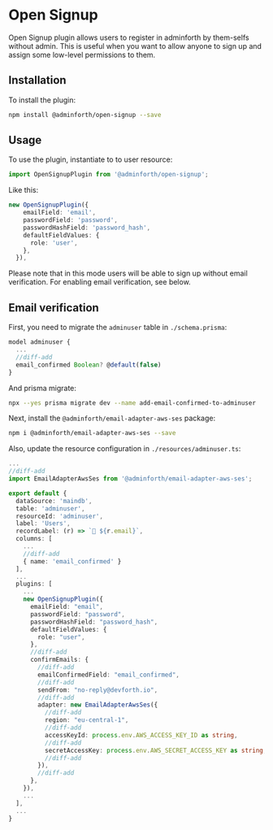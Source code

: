 # Open Signup

Open Signup plugin allows users to register in adminforth by them-selfs without admin. 
This is useful when you want to allow anyone to sign up and assign some low-level permissions to them.

## Installation

To install the plugin:

```bash
npm install @adminforth/open-signup --save
```


## Usage

To use the plugin, instantiate to to user resource:

```typescript title="./resources/adminuser.ts"
import OpenSignupPlugin from '@adminforth/open-signup';
```

Like this:

```typescript title="./resources/adminuser.ts"
new OpenSignupPlugin({
    emailField: 'email',
    passwordField: 'password',
    passwordHashField: 'password_hash',
    defaultFieldValues: {
      role: 'user',
    },
  }),
```

Please note that in this mode users will be able to sign up without email verification. For enabling email verification, see below.

## Email verification

First, you need to migrate the `adminuser` table in `./schema.prisma`:

```ts title='./schema.prisma'
model adminuser {
  ...
  //diff-add
  email_confirmed Boolean? @default(false)
}
```

And prisma migrate:

```bash
npx --yes prisma migrate dev --name add-email-confirmed-to-adminuser
```

Next, install the `@adminforth/email-adapter-aws-ses` package:

```bash
npm i @adminforth/email-adapter-aws-ses --save
```

Also, update the resource configuration in `./resources/adminuser.ts`:

```ts title='./resources/adminuser.ts'
...
//diff-add
import EmailAdapterAwsSes from '@adminforth/email-adapter-aws-ses';

export default {
  dataSource: 'maindb',
  table: 'adminuser',
  resourceId: 'adminuser',
  label: 'Users',
  recordLabel: (r) => `👤 ${r.email}`,
  columns: [
    ...
    //diff-add
    { name: 'email_confirmed' }
  ],
  ...
  plugins: [
    ...
    new OpenSignupPlugin({
      emailField: "email",
      passwordField: "password",
      passwordHashField: "password_hash",
      defaultFieldValues: {
        role: "user",
      },
      //diff-add
      confirmEmails: {
        //diff-add
        emailConfirmedField: "email_confirmed",
        //diff-add
        sendFrom: "no-reply@devforth.io",
        //diff-add
        adapter: new EmailAdapterAwsSes({
          //diff-add
          region: "eu-central-1",
          //diff-add
          accessKeyId: process.env.AWS_ACCESS_KEY_ID as string,
          //diff-add
          secretAccessKey: process.env.AWS_SECRET_ACCESS_KEY as string,
          //diff-add
        }),
        //diff-add
      },
    }),
    ...
  ],
  ...
}
```